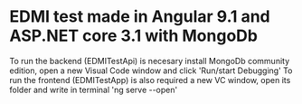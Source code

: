 # EDMI test made in Angular 9.1 and ASP.NET core 3.1 with MongoDb
To run the backend (EDMITestApi) is necesary install MongoDb community edition, open a new Visual Code window and click 'Run/start Debugging'
To run the frontend (EDMITestApp) is also required a new VC window, open its folder and write in terminal 'ng serve --open'

